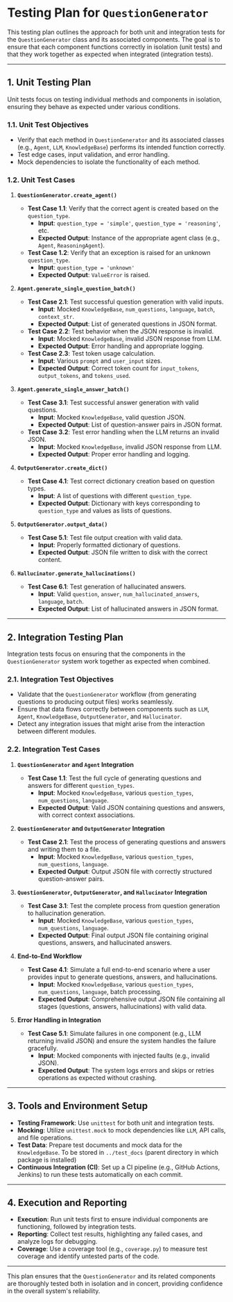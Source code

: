 # Testing Plan for `QuestionGenerator`

This testing plan outlines the approach for both unit and integration tests for the `QuestionGenerator` class and its associated components. The goal is to ensure that each component functions correctly in isolation (unit tests) and that they work together as expected when integrated (integration tests).

---

## 1. **Unit Testing Plan**

Unit tests focus on testing individual methods and components in isolation, ensuring they behave as expected under various conditions.

### **1.1. Unit Test Objectives**

- Verify that each method in `QuestionGenerator` and its associated classes (e.g., `Agent`, `LLM`, `KnowledgeBase`) performs its intended function correctly.
- Test edge cases, input validation, and error handling.
- Mock dependencies to isolate the functionality of each method.

### **1.2. Unit Test Cases**

1. **`QuestionGenerator.create_agent()`**
   - **Test Case 1.1**: Verify that the correct agent is created based on the `question_type`.
     - **Input**: `question_type = 'simple'`, `question_type = 'reasoning'`, etc.
     - **Expected Output**: Instance of the appropriate agent class (e.g., `Agent`, `ReasoningAgent`).
   - **Test Case 1.2**: Verify that an exception is raised for an unknown `question_type`.
     - **Input**: `question_type = 'unknown'`
     - **Expected Output**: `ValueError` is raised.

2. **`Agent.generate_single_question_batch()`**
   - **Test Case 2.1**: Test successful question generation with valid inputs.
     - **Input**: Mocked `KnowledgeBase`, `num_questions`, `language`, `batch`, `context_str`.
     - **Expected Output**: List of generated questions in JSON format.
   - **Test Case 2.2**: Test behavior when the JSON response is invalid.
     - **Input**: Mocked `KnowledgeBase`, invalid JSON response from LLM.
     - **Expected Output**: Error handling and appropriate logging.
   - **Test Case 2.3**: Test token usage calculation.
     - **Input**: Various `prompt` and `user_input` sizes.
     - **Expected Output**: Correct token count for `input_tokens`, `output_tokens`, and `tokens_used`.

3. **`Agent.generate_single_answer_batch()`**
   - **Test Case 3.1**: Test successful answer generation with valid questions.
     - **Input**: Mocked `KnowledgeBase`, valid question JSON.
     - **Expected Output**: List of question-answer pairs in JSON format.
   - **Test Case 3.2**: Test error handling when the LLM returns an invalid JSON.
     - **Input**: Mocked `KnowledgeBase`, invalid JSON response from LLM.
     - **Expected Output**: Proper error handling and logging.

4. **`OutputGenerator.create_dict()`**
   - **Test Case 4.1**: Test correct dictionary creation based on question types.
     - **Input**: A list of questions with different `question_type`.
     - **Expected Output**: Dictionary with keys corresponding to `question_type` and values as lists of questions.

5. **`OutputGenerator.output_data()`**
   - **Test Case 5.1**: Test file output creation with valid data.
     - **Input**: Properly formatted dictionary of questions.
     - **Expected Output**: JSON file written to disk with the correct content.

6. **`Hallucinator.generate_hallucinations()`**
   - **Test Case 6.1**: Test generation of hallucinated answers.
     - **Input**: Valid `question`, `answer`, `num_hallucinated_answers`, `language`, `batch`.
     - **Expected Output**: List of hallucinated answers in JSON format.

---

## 2. **Integration Testing Plan**

Integration tests focus on ensuring that the components in the `QuestionGenerator` system work together as expected when combined.

### **2.1. Integration Test Objectives**

- Validate that the `QuestionGenerator` workflow (from generating questions to producing output files) works seamlessly.
- Ensure that data flows correctly between components such as `LLM`, `Agent`, `KnowledgeBase`, `OutputGenerator`, and `Hallucinator`.
- Detect any integration issues that might arise from the interaction between different modules.

### **2.2. Integration Test Cases**

1. **`QuestionGenerator` and `Agent` Integration**
   - **Test Case 1.1**: Test the full cycle of generating questions and answers for different `question_types`.
     - **Input**: Mocked `KnowledgeBase`, various `question_types`, `num_questions`, `language`.
     - **Expected Output**: Valid JSON containing questions and answers, with correct context associations.

2. **`QuestionGenerator` and `OutputGenerator` Integration**
   - **Test Case 2.1**: Test the process of generating questions and answers and writing them to a file.
     - **Input**: Mocked `KnowledgeBase`, various `question_types`, `num_questions`, `language`.
     - **Expected Output**: Output JSON file with correctly structured question-answer pairs.

3. **`QuestionGenerator`, `OutputGenerator`, and `Hallucinator` Integration**
   - **Test Case 3.1**: Test the complete process from question generation to hallucination generation.
     - **Input**: Mocked `KnowledgeBase`, various `question_types`, `num_questions`, `language`.
     - **Expected Output**: Final output JSON file containing original questions, answers, and hallucinated answers.

4. **End-to-End Workflow**
   - **Test Case 4.1**: Simulate a full end-to-end scenario where a user provides input to generate questions, answers, and hallucinations.
     - **Input**: Mocked `KnowledgeBase`, various `question_types`, `num_questions`, `language`, batch processing.
     - **Expected Output**: Comprehensive output JSON file containing all stages (questions, answers, hallucinations) with valid data.

5. **Error Handling in Integration**
   - **Test Case 5.1**: Simulate failures in one component (e.g., LLM returning invalid JSON) and ensure the system handles the failure gracefully.
     - **Input**: Mocked components with injected faults (e.g., invalid JSON).
     - **Expected Output**: The system logs errors and skips or retries operations as expected without crashing.

---

## 3. **Tools and Environment Setup**

- **Testing Framework**: Use `unittest` for both unit and integration tests.
- **Mocking**: Utilize `unittest.mock` to mock dependencies like `LLM`, API calls, and file operations.
- **Test Data**: Prepare test documents and mock data for the `KnowledgeBase`. To be stored in `../test_docs` (parent directory in which package is installed)
- **Continuous Integration (CI)**: Set up a CI pipeline (e.g., GitHub Actions, Jenkins) to run these tests automatically on each commit.

---

## 4. **Execution and Reporting**

- **Execution**: Run unit tests first to ensure individual components are functioning, followed by integration tests.
- **Reporting**: Collect test results, highlighting any failed cases, and analyze logs for debugging.
- **Coverage**: Use a coverage tool (e.g., `coverage.py`) to measure test coverage and identify untested parts of the code.

---

This plan ensures that the `QuestionGenerator` and its related components are thoroughly tested both in isolation and in concert, providing confidence in the overall system's reliability.
